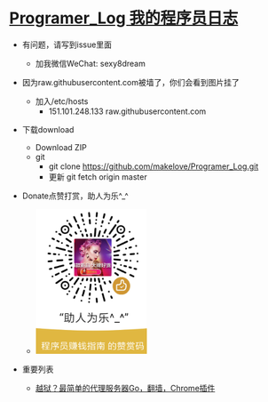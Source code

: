 # [Programer_Log 我的程序员日志](https://github.com/makelove/Programer_Log)


- 有问题，请写到issue里面
    - 加我微信WeChat: sexy8dream

- 因为raw.githubusercontent.com被墙了，你们会看到图片挂了
    - 加入/etc/hosts
        - 151.101.248.133 raw.githubusercontent.com
- 下载download
    - Download ZIP
    - git
        - git clone https://github.com/makelove/Programer_Log.git
        - 更新 git fetch origin master  

- Donate点赞打赏，助人为乐^_^
    - <img src="wechat_donate.jpg" width = "200" height = "261" alt="wechat_donate"  />


- 重要列表
    - [越狱？最简单的代理服务器Go，翻墙，Chrome插件](2020/2-26-Go_Proxy_server)
